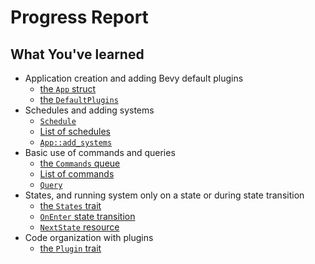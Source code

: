 # Progress Report

## What You've learned

* Application creation and adding Bevy default plugins
  * [the `App` struct](https://docs.rs/bevy/0.15.0-rc.2/bevy/app/struct.App.html)
  * [the `DefaultPlugins`](https://docs.rs/bevy/0.15.0-rc.2/bevy/struct.DefaultPlugins.html)
* Schedules and adding systems
  * [`Schedule`](https://docs.rs/bevy/0.15.0-rc.2/bevy/ecs/prelude/struct.Schedule.html)
  * [List of schedules](https://docs.rs/bevy/0.15.0-rc.2/bevy/ecs/schedule/trait.ScheduleLabel.html#implementors)
  * [`App::add_systems`](https://docs.rs/bevy/0.15.0-rc.2/bevy/app/struct.App.html#method.add_systems)
* Basic use of commands and queries
  * [the `Commands` queue](https://docs.rs/bevy/0.15.0-rc.2/bevy/ecs/prelude/struct.Commands.html)
  * [List of commands](https://docs.rs/bevy/0.15.0-rc.2/bevy/ecs/prelude/trait.Command.html#implementors)
  * [`Query`](https://docs.rs/bevy/0.15.0-rc.2/bevy/ecs/prelude/struct.Query.html)
* States, and running system only on a state or during state transition
  * [the `States` trait](https://docs.rs/bevy/0.15.0-rc.2/bevy/prelude/trait.States.html)
  * [`OnEnter` state transition](https://docs.rs/bevy/0.15.0-rc.2/bevy/state/prelude/struct.OnEnter.html)
  * [`NextState` resource](https://docs.rs/bevy/0.15.0-rc.2/bevy/prelude/enum.NextState.html)
* Code organization with plugins
  * [the `Plugin` trait](https://docs.rs/bevy/0.15.0-rc.2/bevy/app/trait.Plugin.html)
